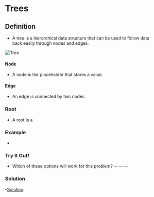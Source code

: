 # Trees


## Definition
- A tree is a hierarchical data structure that can be used to follow data back easily through nodes and edges. 



![Tree](https://media.geeksforgeeks.org/wp-content/cdn-uploads/20201129105858/Tree-Basic-Terminology.png)

#### Node
- A node is the placeholder that stores a value.


#### Edge
- An edge is connected by two nodes.

### Root
- A root is a 


### Example
-


### Try It Out!
- Which of these options will work for this problem?
--
--
--


### Solution
-[Solution](treesolution.md)